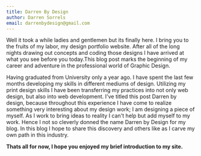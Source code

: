 ```yaml
---
title: Darren By Design
author: Darren Sorrels
email: darrenbydesign@gmail.com
---
```


Well it took a while ladies and gentlemen but its finally here. I bring you to the fruits of my labor, my design portfolio website. After all of the long nights drawing out concepts and coding those designs I have arrived at what you see before you today.This blog post marks the beginning of my career and adventure in the professional world of Graphic Design. 

Having graduated from University only a year ago. I have spent the last few months developing my skills in different mediums of design. Utilizing my print design skills I have been transferring my practices into not only web design, but also into web development. I've titled this post Darren by design, because throughout this experience I have come to realize something very interesting about my design work; I am designing a piece of myself. As I work to bring ideas to reality I can't help but add myself to my work. Hence I not so cleverly donned the name Darren by Design for my blog. In this blog I hope to share this discovery and others like as I carve my own path in this industry.

**Thats all for now, I hope you enjoyed my brief introduction to my site.**